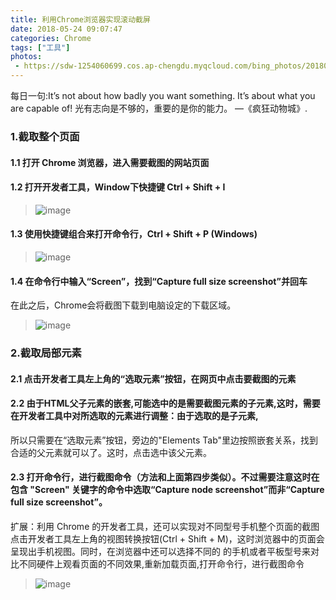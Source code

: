 ```yaml
---
title: 利用Chrome浏览器实现滚动截屏
date: 2018-05-24 09:07:47
categories: Chrome
tags: ["工具"]      
photos:
 - https://sdw-1254060699.cos.ap-chengdu.myqcloud.com/bing_photos/20180524.jpg
---
```


<p class="description">每日一句:It’s not about how badly you want something. It’s about what you are capable of! 
光有志向是不够的，重要的是你的能力。 —《疯狂动物城》.</p>

<!-- more -->
### 1.截取整个页面
#### 1.1 打开 Chrome 浏览器，进入需要截图的网站页面
#### 1.2 打开开发者工具，Window下快捷键 Ctrl + Shift + I
>![image](https://sdw-1254060699.cos.ap-chengdu.myqcloud.com/20180524.png)
#### 1.3 使用快捷键组合来打开命令行，Ctrl + Shift + P (Windows)
>![image](https://sdw-1254060699.cos.ap-chengdu.myqcloud.com/2018052401.png)
#### 1.4 在命令行中输入“Screen”，找到“Capture full size screenshot”并回车
在此之后，Chrome会将截图下载到电脑设定的下载区域。
>![image](https://sdw-1254060699.cos.ap-chengdu.myqcloud.com/2018052402.png)

### 2.截取局部元素
#### 2.1 点击开发者工具左上角的“选取元素”按钮，在网页中点击要截图的元素
#### 2.2 由于HTML父子元素的嵌套,可能选中的是需要截图元素的子元素,这时，需要在开发者工具中对所选取的元素进行调整：由于选取的是子元素,
所以只需要在“选取元素”按钮，旁边的"Elements Tab"里边按照嵌套关系，找到合适的父元素就可以了。这时，点击选中该父元素。
#### 2.3 打开命令行，进行截图命令（方法和上面第四步类似）。不过需要注意这时在包含 "Screen" 关键字的命令中选取“Capture node screenshot”而非“Capture full size screenshot”。

扩展：利用 Chrome 的开发者工具，还可以实现对不同型号手机整个页面的截图
点击开发者工具左上角的视图转换按钮(Ctrl + Shift + M)，这时浏览器中的页面会呈现出手机视图。同时，在浏览器中还可以选择不同的
的手机或者平板型号来对比不同硬件上观看页面的不同效果,重新加载页面,打开命令行，进行截图命令
>![image](https://sdw-1254060699.cos.ap-chengdu.myqcloud.com/2018052403.png)











